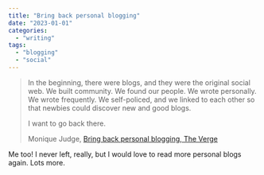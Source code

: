 ```yaml
---
title: "Bring back personal blogging"
date: "2023-01-01"
categories: 
  - "writing"
tags: 
  - "blogging"
  - "social"
---
```


> In the beginning, there were blogs, and they were the original social web. We built community. We found our people. We wrote personally. We wrote frequently. We self-policed, and we linked to each other so that newbies could discover new and good blogs.
> 
> I want to go back there.
> 
> Monique Judge, [Bring back personal blogging, The Verge](https://www.theverge.com/23513418/bring-back-personal-blogging)

Me too! I never left, really, but I would love to read more personal blogs again. Lots more.
